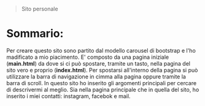 > Sito personale

# Sommario:
Per creare questo sito sono partito dal modello carousel di bootstrap e l'ho madificato a mio piacimento.
E' composto da una pagina iniziale (**main.html**) da dove si ci può spostare, tramite un tasto, nella pagina del sito vero e proprio (**index.html**).
Per spostarsi all'interno della pagina si può utilizzare la barra di navigazione in cimma alla pagina oppure tramite la barra di scroll.
In questo sito ho inserito gli argomenti principali per cercare di descrivermi al meglio. Sia nella pagina principale che in quella del sito, ho inserito i miei contatti: instagram, facebok e mail.
